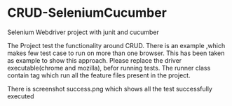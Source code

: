 # CRUD-SeleniumCucumber
Selenium Webdriver project with junit and cucumber

The Project test the functionality around CRUD.
There is an example ,which makes few test case to run on more than one browser. This has been taken as example to show this approach.
Please replace the driver executable(chrome and mozilla), befor running tests.
The runner class contain tag which run all the feature files present in the project.

There is screenshot success.png which shows all the test successfully executed

